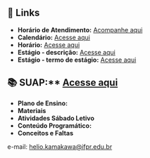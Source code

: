 
## 🔗 Links   
- **Horário de Atendimento:** [Acompanhe aqui](https://docs.google.com/spreadsheets/d/1JueZrEYPPX5_ef2vExfk4OQpNCGICHeAt1dx5wdypww/edit?gid=716042935#gid=716042935) 
- **Calendário:** [Acesse aqui](https://ifpr.edu.br/paranavai/wp-content/uploads/sites/21/2025/02/Calendario-academico-2025.pdf)
- **Horário:** [Acesse aqui](https://ifprparanavai.edupage.org/timetable/)
- **Estágio - descrição:** [Acesse aqui](https://ifpr.edu.br/paranavai/menu-institucional/pesquisa-extensao-e-inovacao/secao-de-estagio-e-relacoes-comunitarias/)
- **Estágio - termo de estágio:** [Acesse aqui](https://ifpr.edu.br/paranavai/menu-institucional/pesquisa-extensao-e-inovacao/secao-de-estagio-e-relacoes-comunitarias/formularios-de-estagio/)

## 📚 SUAP:** [Acesse aqui](https://suap.ifpr.edu.br/)  
- **Plano de Ensino:**   
- **Materiais**  
- **Atividades Sábado Letivo**  
- **Conteúdo Programático:**  
- **Conceitos e Faltas**  

e-mail: helio.kamakawa@ifpr.edu.br

